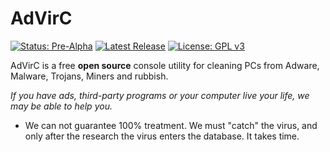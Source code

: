# AdVirC

[![Status: Pre-Alpha](https://img.shields.io/badge/Status-Pre--Alpha-red.svg?style=for-the-badge)](https://sites.google.com/view/advirc)
[![Latest Release](https://img.shields.io/badge/Latest-Release-blue.svg?style=for-the-badge)](https://sites.google.com/view/advirc)
[![License: GPL v3](https://img.shields.io/badge/License-GPL%20v3-black.svg?style=for-the-badge)](https://www.gnu.org/licenses/gpl-3.0)

<!--
[![Status: Alpha](https://img.shields.io/badge/Status-Alpha-orange.svg?style=for-the-badge)](https://sites.google.com/view/advirc)
[![Status: Beta](https://img.shields.io/badge/Status-Beta-yellow.svg?style=for-the-badge)](https://sites.google.com/view/advirc)
[![Status: Release](https://img.shields.io/badge/Status-Release-green.svg?style=for-the-badge)](https://sites.google.com/view/advirc)
-->

AdVirC is a free **open source** console utility for cleaning PCs from Adware, Malware, Trojans, Miners and rubbish.

*If you have ads, third-party programs or your computer live your life, we may be able to help you.*

- We can not guarantee 100% treatment. We must "catch" the virus, and only after the research the virus enters the database. It takes time.